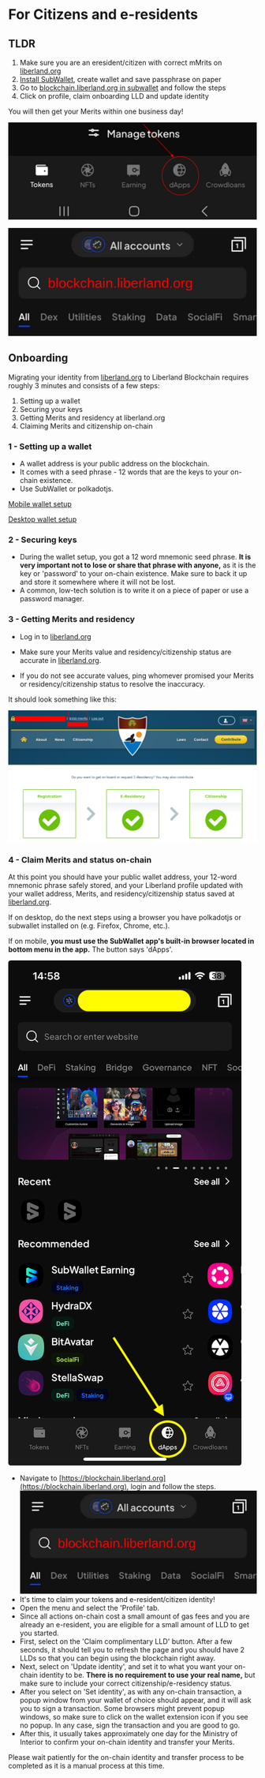 # For Citizens and e-residents


## TLDR

1. Make sure you are an eresident/citizen with correct mMrits on [liberland.org](www.liberland.org)
2. [Install SubWallet](https://www.subwallet.app/download.html), create wallet and save passphrase on paper
3. Go to [blockchain.liberland.org in subwallet](https://mobile.subwallet.app/browser?url=https%3A%2F%2Fblockchain.liberland.org%2F) and follow the steps
4. Click on profile, claim onboarding LLD and update identity

You will then get your Merits within one business day!

   ![subwallet-browser-menu](../media/subwallet/subwallet_browser_menu.png)

   ![subwallet-search-bar](../media/subwallet/subwallet_search_bar.jpg)

## Onboarding
Migrating your identity from [liberland.org](www.liberland.org) to Liberland Blockchain requires roughly 3 minutes and consists of a few steps:
1. Setting up a wallet
2. Securing your keys
3. Getting Merits and residency at liberland.org
4. Claiming Merits and citizenship on-chain

### 1 - Setting up a wallet
* A wallet address is your public address on the blockchain.
* It comes with a seed phrase - 12 words that are the keys to your on-chain existence.
* Use SubWallet or polkadotjs.

[Mobile wallet setup](mobile-wallet.md)

[Desktop wallet setup](desktop-wallet.md)

### 2 -  Securing keys
* During the wallet setup, you got a 12 word mnemonic seed phrase. **It is very important not to lose or share that phrase with anyone,** as it is the key or 'password' to your on-chain existence. Make sure to back it up and store it somewhere where it will not be lost.
* A common, low-tech solution is to write it on a piece of paper or use a password manager.

### 3 - Getting Merits and residency
* Log in to [liberland.org](https://liberland.org)

* Make sure your Merits value and residency/citizenship status are accurate in [liberland.org](www.liberland.org).
* If you do not see accurate values, ping whomever promised your Merits or residency/citizenship status to resolve the inaccuracy.

It should look something like this:

![valid-citizenship](../media/valid-citizen-org.png)

### 4 - Claim Merits and status on-chain

At this point you should have your public wallet address, your 12-word mnemonic phrase safely stored, and your Liberland profile updated with your wallet address, Merits, and residency/citizenship status saved at [liberland.org](www.liberland.org).

If on desktop, do the next steps using a browser you have polkadotjs or subwallet installed on (e.g. Firefox, Chrome, etc.).

If on mobile, **you must use the SubWallet app's built-in browser located in bottom menu in the app.** The button says 'dApps'.

![subwallet-browser-icon](../media/subwallet/subwallet_browser_icon.png)

* Navigate to [https://blockchain.liberland.org](https://blockchain.liberland.org), login and follow the steps.
![subwallet-search-bar](../media/subwallet/subwallet_search_bar.jpg)
* It's time to claim your tokens and e-resident/citizen identity!
* Open the menu and select the 'Profile' tab.
* Since all actions on-chain cost a small amount of gas fees and you are already an e-resident, you are eligible for a small amount of LLD to get you started.
* First, select on the 'Claim complimentary LLD' button. After a few seconds, it should tell you to refresh the page and you should have 2 LLDs so that you can begin using the blockchain right away.
* Next, select on 'Update identity', and set it to what you want your on-chain identity to be. **There is no requirement to use your real name,** but make sure to include your correct citizenship/e-residency status.
* After you select on 'Set identity', as with any on-chain transaction, a popup window from your wallet of choice should appear, and it will ask you to sign a transaction.
Some browsers might prevent popup windows, so make sure to click on the wallet extension icon if you see no popup. In any case, sign the transaction and you are good to go.
* After this, it usually takes approximately one day for the Ministry of Interior to confirm your on-chain identity and transfer your Merits.

Please wait patiently for the on-chain identity and transfer process to be completed as it is a manual process at this time.